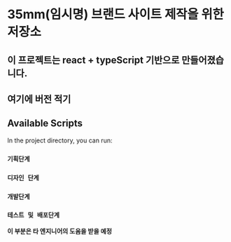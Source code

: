 # 35mm(임시명) 브랜드 사이트 제작을 위한 저장소

## 이 프로젝트는 react + typeScript 기반으로 만들어졌습니다.

## 여기에 버전 적기

## Available Scripts

In the project directory, you can run:

### `기획단계`

### `디자인 단계`

### `개발단계`

### `테스트 및 배포단계`

**이 부분은 타 엔지니어의 도움을 받을 예정**
